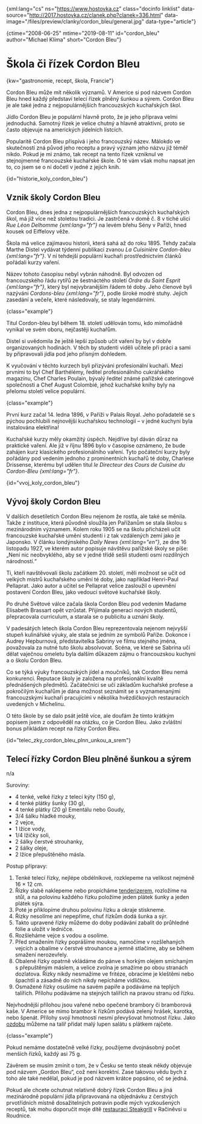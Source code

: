 
{xml:lang="cs" ns="https://www.hostovka.cz" class="docinfo linklist" data-source="http://2017.hostovka.cz/clanek.php?clanek=336.html" data-image="/files/preview/clanky/cordon_bleu/general.jpg" data-type="article"}

{ctime="2008-06-25" mtime="2019-08-11" id="cordon_bleu" author="Michael Klíma" short="Cordon Bleu"}

# Škola či řízek Cordon Bleu

<!-- generated attribute kw by user_udpatekw.sh on 2020-04-25, do not edit -->

{kw="gastronomie, recept, škola, Francie"}

Cordon Bleu může mít několik významů. V Americe si pod názvem Cordon Bleu hned každý představí telecí řízek plněný šunkou a sýrem. Cordon Bleu je ale také jedna z nejpopulárnějších francouzských kuchařských škol.

Jídlo Cordon Bleu je populární hlavně proto, že je jeho příprava velmi jednoduchá. Samotný řízek je velice chutný a hlavně atraktivní, proto se často objevuje na amerických jídelních lístcích.

Popularitě Cordon Bleu přispívá i jeho francouzský název. Málokdo ve skutečnosti zná původ jeho receptu a pravý význam jeho názvu již téměř nikdo. Pokud je mi známo, tak recept na tento řízek vzniknul ve stejnojmenné francouzské kuchařské škole. O té vám však mohu napsat jen to, co jsem se o ní dočetl v jedné z jejich knih.

{id="historie\_koly\_cordon_bleu"}

## Vznik školy Cordon Bleu

Cordon Bleu, dnes jedna z nejpopulárnějších francouzských kuchařských škol, má již více než stoletou tradici. Je zastrčená v domě č. 8 v tiché ulici _Rue Léon Delhomme {xml:lang="fr"}_ na levém břehu Sény v Paříži, hned kousek od Eiffelovy věže.

Škola má velice zajímavou historii, která sahá až do roku 1895. Tehdy začala Marthe Distel vydávat týdenní publikaci zvanou _La Cuisinière Cordon-bleu {xml:lang="fr"}_. V ní tehdejší populární kuchaři prostřednictvím článků pořádali kurzy vaření.

Název tohoto časopisu nebyl vybrán náhodně. Byl odvozen od francouzského řádu rytířů ze šestnáctého století _Ordre du Saint Esprit {xml:lang="fr"}_, který byl nejvybranějším řádem té doby. Jeho členové byli nazýváni _Cordons-bleu {xml:lang="fr"}_, podle široké modré stuhy. Jejich zasedání a večeře, které následovaly, se staly legendárními.

{class="example"}

Titul Cordon-bleu byl během 18. století udělován tomu, kdo mimořádně vynikal ve svém oboru, nejčastěji kuchařům.

Distel si uvědomila že ještě lepší způsob učit vaření by byl v dobře organizovaných hodinách. V těch by studenti viděli učitele při práci a sami by připravovali jídla pod jeho přísným dohledem.

K vyučování v těchto kurzech byli přizýváni profesionální kuchaři. Mezi prvními to byl Chef Barthélémy, ředitel profesionálního cukrářského magazínu, Chef Charles Poulain, bývalý ředitel známé pařížské cateringové společnosti a Chef August Colombié, jehož kuchařské knihy byly na přelomu století velice populární.

{class="example"}

První kurz začal 14. ledna 1896, v Paříži v Palais Royal. Jeho pořadatelé se s pýchou pochlubili nejnovější kuchařskou technologií – v jedné kuchyni byla instalována elektřina!

Kuchařské kurzy měly okamžitý úspěch. Nejdříve byl dáván důraz na praktické vaření. Ale již v říjnu 1896 bylo v časopise oznámeno, že bude zahájen kurz klasického profesionálního vaření. Tyto počáteční kurzy byly pořádány pod vedením jednoho z prominentních kuchařů té doby, Charlese Drissense, kterému byl udělen titul _le Directeur des Cours de Cuisine du Cordon-Bleu {xml:lang="fr"}_.

{id="vvoj\_koly\_cordon_bleu"}

## Vývoj školy Cordon Bleu

V dalších desetiletích Cordon Bleu nejenom že rostla, ale také se měnila. Takže z instituce, která původně sloužila jen Pařížanům se stala školou s mezinárodním významem. Kolem roku 1905 se na školu přicházeli učit francouzské kuchařské umění studenti i z tak vzdálených zemí jako je Japonsko. V článku londýnského _Daily News {xml:lang="en"}_, ze dne 16 listopadu 1927, ve kterém autor popisuje návštěvu pařížské školy se píše: „Není nic neobvyklého, aby se v jedné třídě sešli studenti osmi rozdílných národností.“

Ti, kteří navštěvovali školu začátkem 20. století, měli možnost se učit od velkých mistrů kuchařského umění té doby, jako například Henri-Paul Pellaprat. Jako autor a učitel se Pellaprat velice zasloužil o upevnění postavení Cordon Bleu, jako vedoucí světové kuchařské školy.

Po druhé Světové válce začala škola Cordon Bleu pod vedením Madame Elisabeth Brassart opět vzrůstat. Přijímala generaci nových studentů, přepracovala curriculum, a starala se o publicitu a uznání školy.

V padesátých letech škola Cordon Bleu reprezentovala nejenom nejvyšší stupeň kulinářské výuky, ale stala se jedním ze symbolů Paříže. Dokonce i Audrey Hepburnová, představitelka Sabriny ve filmu stejného jména, považovala za nutné tuto školu absolvovat. Scéna, ve které se Sabrina učí dělat vaječnou omeletu byla dalším důkazem zájmu o francouzskou kuchyni a o školu Cordon Bleu.

Co se týká výuky francouzských jídel a moučníků, tak Cordon Bleu nemá konkurenci. Reputace školy je založena na profesionální kvalitě přednášených předmětů. Začátečníci se učí základům kuchařské profese a pokročilým kuchařům je dána možnost seznámit se s vyznamenanými francouzskými kuchaři pracujícími v několika hvězdičkových restauracích uvedených v Michelinu.

O této škole by se dalo psát ještě více, ale doufám že tímto krátkým popisem jsem z odpověděl na otázku, co je Cordon Bleu. Jako zvláštní bonus přikládám recept na řízky Cordon Bleu.

{id="telec\_zky\_cordon\_bleu\_plnn\_unkou\_a_srem"}

## Telecí řízky Cordon Bleu plněné šunkou a sýrem

n/a

Suroviny:

  * 4 tenké, velké řízky z telecí kýty (150 g),
  * 4 tenké plátky šunky (30 g),
  * 4 tenké plátky (20 g) Ementálu nebo Goudy,
  * 3/4 šálku hladké mouky,
  * 2 vejce,
  * 1 lžíce vody,
  * 1/4 lžičky soli,
  * 2 šálky čerstvé strouhanky,
  * 2 šálky oleje,
  * 2 lžíce přepuštěného másla.

Postup přípravy:

  1. Tenké telecí řízky, nejlépe obdélníkové, rozklepeme na velikost nejméně 16 × 12 cm.
  2. Řízky slabě naklepeme nebo propícháme [tenderizerem][1], rozložíme na stůl, a na polovinu každého řízku položíme jeden plátek šunky a jeden plátek sýra.
  3. Poté je přiklopíme druhou polovinu řízku a okraje stiskneme.
  4. Řízky nesolíme ani nepepříme, chuť řízkům dodá šunka a sýr.
  5. Takto upravené řízky můžeme do doby podávání zabalit do průhledné fólie a uložit v ledničce.
  6. Rozšleháme vejce s vodou a osolíme.
  7. Před smažením řízky poprášíme moukou, namočíme v rozšlehaných vejcích a obalíme v čerstvé strouhance a jemně stlačíme, aby se během smažení nerozevřely.
  8. Obalené řízky opatrně vkládáme do pánve s horkým olejem smíchaným s přepuštěným máslem, a velice zvolna je smažíme po obou stranách dozlatova. Řízky nikdy nesmažíme ve fritéze, obracíme je kleštěmi nebo špachtlí a zásadně do nich nikdy nepícháme vidličkou.
  9. Osmažené řízky osušíme na savém papíře a podáváme na teplých talířích. Přílohu podáváme na stejných talířích na pravou stranu od řízku.

Nejvhodnější přílohou jsou vařené nebo opečené brambory či bramborová kaše. V Americe se mimo brambor k řízkům podává zelený hrášek, karotka, nebo špenát. Přílohy svojí hmotností nesmí převyšovat hmotnost řízku. Jako [ozdobu][2] můžeme na talíř přidat malý lupen salátu s plátkem rajčete.

{class="example"}

Pokud nemáme dostatečně velké řízky, použijeme dvojnásobný počet menších řízků, každý asi 75 g.

Závěrem se musím zmínit o tom, že v Česku se tento steak někdy objevuje pod názvem „Gordon Bleu“, což není korektní. Zase takovou vědu bych z toho ale také nedělal, pokud je pod názvem krátce popsáno, oč se jedná.

Pokud ale chcete ochutnat relativně dobrý řízek Cordon Bleu a jiná mezinárodně populární jídla připravovaná na objednávku z čerstvých prvotřídních místně dosažitelných potravin podle mých vyzkoušených receptů, tak mohu doporučit moje dítě [restauraci Steakgrill][3] v Račiněvsi u Roudnice.

 [1]: /tenderizovani
 [2]: /zdobeni
 [3]: https://www.steakgrill.cz

